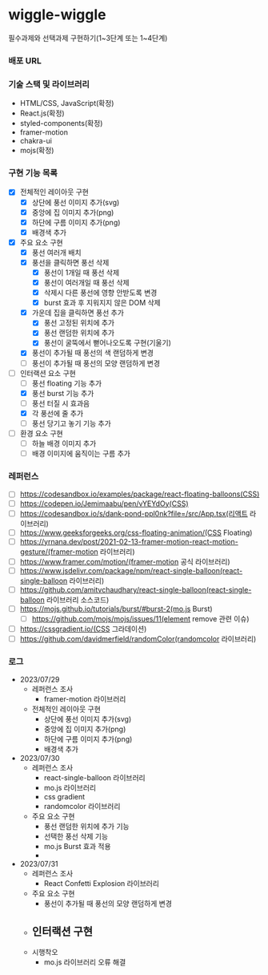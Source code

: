 # wiggle-wiggle

필수과제와 선택과제 구현하기(1~3단계 또는 1~4단계)

### 배포 URL

### 기술 스택 및 라이브러리

- HTML/CSS, JavaScript(확정)
- React.js(확정)
- styled-components(확정)
- framer-motion
- chakra-ui
- mojs(확정)

### 구현 기능 목록

- [x] 전체적인 레이아웃 구현
  - [x] 상단에 풍선 이미지 추가(svg)
  - [x] 중앙에 집 이미지 추가(png)
  - [x] 하단에 구름 이미지 추가(png)
  - [x] 배경색 추가
- [x] 주요 요소 구현
  - [x] 풍선 여러개 배치
  - [x] 풍선을 클릭하면 풍선 삭제
    - [x] 풍선이 1개일 때 풍선 삭제
    - [x] 풍선이 여러개일 때 풍선 삭제
    - [x] 삭제시 다른 풍선에 영향 안받도록 변경
    - [x] burst 효과 후 지워지지 않은 DOM 삭제
  - [x] 가운데 집을 클릭하면 풍선 추가
    - [x] 풍선 고정된 위치에 추가
    - [x] 풍선 랜덤한 위치에 추가
    - [x] 풍선이 굴뚝에서 뻗어나오도록 구현(기울기)
  - [x] 풍선이 추가될 때 풍선의 색 랜덤하게 변경
  - [ ] 풍선이 추가될 때 풍선의 모양 랜덤하게 변경
- [ ] 인터랙션 요소 구현
  - [ ] 풍선 floating 기능 추가
  - [x] 풍선 burst 기능 추가
  - [ ] 풍선 터질 시 효과음
  - [x] 각 풍선에 줄 추가
  - [ ] 풍선 당기고 놓기 기능 추가
- [ ] 환경 요소 구현
  - [ ] 하늘 배경 이미지 추가
  - [ ] 배경 이미지에 움직이는 구름 추가

### 레퍼런스

- [ ] https://codesandbox.io/examples/package/react-floating-balloons(CSS)
- [ ] https://codepen.io/Jemimaabu/pen/vYEYdOy(CSS)
- [ ] https://codesandbox.io/s/dank-pond-ppl0nk?file=/src/App.tsx(리액트 라이브러리)
- [ ] https://www.geeksforgeeks.org/css-floating-animation/(CSS Floating)
- [ ] https://yrnana.dev/post/2021-02-13-framer-motion-react-motion-gesture/(framer-motion 라이브러리)
- [ ] https://www.framer.com/motion/(framer-motion 공식 라이브러리)
- [ ] https://www.jsdelivr.com/package/npm/react-single-balloon(react-single-balloon 라이브러리)
- [ ] https://github.com/amitvchaudhary/react-single-balloon(react-single-balloon 라이브러리 소스코드)
- [ ] https://mojs.github.io/tutorials/burst/#burst-2(mo.js Burst)
  - [ ] https://github.com/mojs/mojs/issues/11(element remove 관련 이슈)
- [ ] https://cssgradient.io/(CSS 그라데이션)
- [ ] https://github.com/davidmerfield/randomColor(randomcolor 라이브러리)

### 로그

- 2023/07/29
  - 레퍼런스 조사
    - framer-motion 라이브러리
  - 전체적인 레이아웃 구현
    - 상단에 풍선 이미지 추가(svg)
    - 중앙에 집 이미지 추가(png)
    - 하단에 구름 이미지 추가(png)
    - 배경색 추가
- 2023/07/30
  - 레퍼런스 조사
    - react-single-balloon 라이브러리
    - mo.js 라이브러리
    - css gradient
    - randomcolor 라이브러리
  - 주요 요소 구현
    - 풍선 랜덤한 위치에 추가 기능
    - 선택한 풍선 삭제 기능
    - mo.js Burst 효과 적용
    -
- 2023/07/31
  - 레퍼런스 조사
    - React Confetti Explosion 라이브러리
  - 주요 요소 구현
    - 풍선이 추가될 때 풍선의 모양 랜덤하게 변경
  - ## 인터랙션 구현
  - 시행착오
    - mo.js 라이브러리 오류 해결

